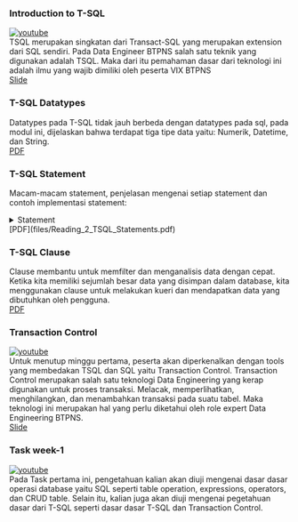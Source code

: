### Introduction to T-SQL
[![youtube](http://img.youtube.com/vi/YVwjBNV10K4/0.jpg)](http://www.youtube.com/watch?v=YVwjBNV10K4 "Virtual Internship Experience BTPN Syariah - Data Engineer - Video Learning 1")  
TSQL merupakan singkatan dari Transact-SQL yang merupakan extension dari SQL sendiri. Pada Data Engineer BTPNS salah satu teknik yang digunakan adalah TSQL. Maka dari itu pemahaman dasar dari teknologi ini adalah ilmu yang wajib dimiliki oleh peserta VIX BTPNS  
[Slide](files/slide_1.pdf)

### T-SQL Datatypes
Datatypes pada T-SQL tidak jauh berbeda dengan datatypes pada sql, pada modul ini, dijelaskan bahwa terdapat tiga tipe data yaitu: Numerik, Datetime, dan String.  
[PDF](files/Reading_1_TSQL_Data_Types.pdf)

### T-SQL Statement
Macam-macam statement, penjelasan mengenai setiap statement dan contoh implementasi statement:
<details>
<summary>Statement</summary>
- SELECT: menampilkan maupun mengambil sebuah data pada tabel.
	```
    SELECT * FROM Customers;
    ```
- WHERE: memfilter hasil SELECT dengan mengekstrak record yang memenuhi persyaratan tertentu
	```
    SELECT kolom1, kolom2, … FROM nama_tabel WHERE kondisi;
    ```
- ORDER BY: mengurutkan result-set dalam pengurutan ‘ascending’ atau ‘descending
	```
    SELECT kolom1, kolom2, … FROM nama_tabel ORDER BY column ASC;
	SELECT nis, nama FROM siswa ORDER BY tahun_lahir DESC;
    ```
- INSERT INTO: menambahkan record baru ke dalam tabel.
	```
    INSERT INTO nama_tabel VALUES (nilai1, nilai2, nilai3, …)
    INSERT INTO nama_tabel (kolom1, kolom2) VALUES (nilai1, nilai2);
    ```
- UPDATE: memperbarui atau mengubah nilai suatu record berdasarkan kriteria tertentu.
	```
    UPDATE nama_tabel SET kolom1 = nilai1, kolom2 = nilai2, … WHERE kondisi;
    ```
- CREATE: membuat database atau tabel.
	```
    CREATE DATABASE namadatabase;
    ```
- DELETE: menghapus nilai suatu record berdasarkan kriteria tertentu.
	```
    DELETE FROM table_name WHERE condition;
    ```
- MIN: mendapatkan nilai terkecil dari suatu kolom.
	```
    SELECT MIN(nama_kolom) FROM nama_tabel WHERE kondisi;
    ```
- MAX: mendapatkan nilai terbesar dari suatu kolom.
	```
    SELECT MAX(nama_kolom) FROM nama_tabel WHERE kondisi;
    ```
- COUNT: mendapatkan jumlah hitungan record yang memenuhi suatu kriteria.
	```
    SELECT COUNT(nama_kolom) FROM nama_tabel WHERE kondisi;
    ```
</details>
[PDF](files/Reading_2_TSQL_Statements.pdf)

### T-SQL Clause
Clause membantu untuk memfilter dan menganalisis data dengan cepat. Ketika kita memiliki sejumlah besar data yang disimpan dalam database, kita menggunakan clause untuk melakukan kueri dan mendapatkan data yang dibutuhkan oleh pengguna.  
[PDF](files/Reading_3_TSQL_Clause.pdf)

### Transaction Control
[![youtube](http://img.youtube.com/vi/U1iCOYASCFc/0.jpg)](http://www.youtube.com/watch?v=U1iCOYASCFc "Virtual Internship Experience BTPN Syariah - Data Engineer - Video Learning 2")  
Untuk menutup minggu pertama, peserta akan diperkenalkan dengan tools yang membedakan TSQL dan SQL yaitu Transaction Control. Transaction Control merupakan salah satu teknologi Data Engineering yang kerap digunakan untuk proses transaksi. Melacak, memperlihatkan, menghilangkan, dan menambahkan transaksi pada suatu tabel. Maka teknologi ini merupakan hal yang perlu diketahui oleh role expert Data Engineering BTPNS.  
[Slide](files/slide_2.pdf)

### Task week-1
[![youtube](http://img.youtube.com/vi/3KMjc3Y0lZc/0.jpg)](http://www.youtube.com/watch?v=3KMjc3Y0lZc "Virtual Internship Experience BTPN Syariah - Data Engineer - Task 1")  
Pada Task pertama ini, pengetahuan kalian akan diuji mengenai dasar dasar operasi database yaitu SQL seperti table operation, expressions, operators, dan CRUD table. Selain itu, kalian juga akan diuji mengenai pegetahuan dasar dari T-SQL seperti dasar dasar T-SQL dan Transaction Control.
